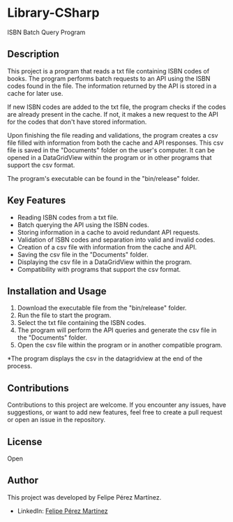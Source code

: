# Library-CSharp
ISBN Batch Query Program

## Description

This project is a program that reads a txt file containing ISBN codes of books. The program performs batch requests to an API using the ISBN codes found in the file. The information returned by the API is stored in a cache for later use.

If new ISBN codes are added to the txt file, the program checks if the codes are already present in the cache. If not, it makes a new request to the API for the codes that don't have stored information.

Upon finishing the file reading and validations, the program creates a csv file filled with information from both the cache and API responses. This csv file is saved in the "Documents" folder on the user's computer. It can be opened in a DataGridView within the program or in other programs that support the csv format.

The program's executable can be found in the "bin/release" folder.

## Key Features

- Reading ISBN codes from a txt file.
- Batch querying the API using the ISBN codes.
- Storing information in a cache to avoid redundant API requests.
- Validation of ISBN codes and separation into valid and invalid codes.
- Creation of a csv file with information from the cache and API.
- Saving the csv file in the "Documents" folder.
- Displaying the csv file in a DataGridView within the program.
- Compatibility with programs that support the csv format.

## Installation and Usage

1. Download the executable file from the "bin/release" folder.
2. Run the file to start the program.
3. Select the txt file containing the ISBN codes.
4. The program will perform the API queries and generate the csv file in the "Documents" folder.
5. Open the csv file within the program or in another compatible program.

*The program displays the csv in the datagridview at the end of the process.

## Contributions

Contributions to this project are welcome. If you encounter any issues, have suggestions, or want to add new features, feel free to create a pull request or open an issue in the repository.

## License
Open

## Author

This project was developed by Felipe Pérez Martínez.

- LinkedIn: [Felipe Pérez Martínez](https://www.linkedin.com/in/perezmfelipe/)


